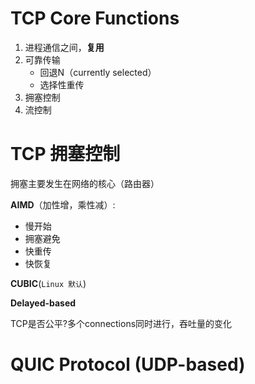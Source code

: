 # TCP Core Functions

1. 进程通信之间，**复用**
2. 可靠传输
	* 回退N（currently selected）
	* 选择性重传
1. 拥塞控制
2. 流控制
# TCP 拥塞控制

拥塞主要发生在网络的核心（路由器）

**AIMD**（加性增，乘性减）:
* 慢开始
* 拥塞避免
* 快重传
* 快恢复

**CUBIC**(`Linux 默认`)

**Delayed-based** 

TCP是否公平?多个connections同时进行，吞吐量的变化
# QUIC Protocol (UDP-based)


